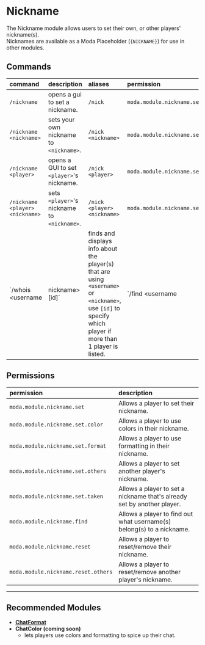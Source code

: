 # Nickname
 The Nickname module allows users to set their own, or other players' nickname(s).  
 Nicknames are available as a Moda Placeholder (`{NICKNAME}`) for use in other modules.

## Commands
 | command                           | description                                                                                                                                                       | aliases                          | permission                        |
 | :-------------------------------- | :---------------------------------------------------------------------------------------------------------------------------------------------------------------- | :------------------------------- | :-------------------------------- |
 | `/nickname`                       | opens a gui to set a nickname.                                                                                                                                    | `/nick`                          | `moda.module.nickname.set`        |
 | `/nickname <nickname>`            | sets your own nickname to `<nickname>`.                                                                                                                           | `/nick <nickname>`               | `moda.module.nickname.set`        |
 | `/nickname <player>`              | opens a GUI to set `<player>`'s nickname.                                                                                                                         | `/nick <player>`                 | `moda.module.nickname.set.others` |
 | `/nickname <player> <nickname>`   | sets `<player>`'s nickname to `<nickname>`.                                                                                                                       | `/nick <player> <nickname>`      | `moda.module.nickname.set.others` |
 | `/whois <username|nickname> [id]` | finds and displays info about the player(s) that are using `<username>` or `<nickname>`, <br> use `[id]` to specify which player if more than 1 player is listed. | `/find <username|nickname> [id]` | `moda.module.nickname.find`       |

## Permissions
 | permission                          | description                                                             |
 | :---------------------------------- | :---------------------------------------------------------------------- |
 | `moda.module.nickname.set`          | Allows a player to set their nickname.                                  |
 | `moda.module.nickname.set.color`    | Allows a player to use colors in their nickname.                        |
 | `moda.module.nickname.set.format`   | Allows a player to use formatting in their nickname.                    |
 | `moda.module.nickname.set.others`   | Allows a player to set another player's nickname.                       |
 | `moda.module.nickname.set.taken`    | Allows a player to set a nickname that's already set by another player. |
 | `moda.module.nickname.find`         | Allows a player to find out what username(s) belong(s) to a nickname.   |
 | `moda.module.nickname.reset`        | Allows a player to reset/remove their nickname.                         |
 | `moda.module.nickname.reset.others` | Allows a player to reset/remove another player's nickname.              |

---
## Recommended Modules
- **[ChatFormat](https://github.com/ModaPlugin/ChatFormat "lets admins make the chat look fancy!")**
- **ChatColor (coming soon)**
  - lets players use colors and formatting to spice up their chat.